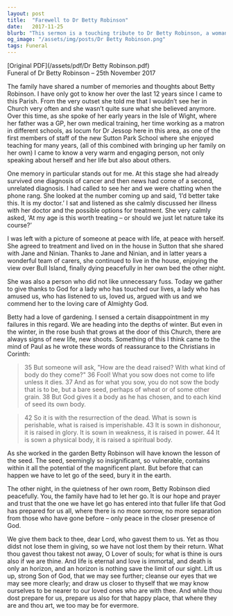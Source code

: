 ```yaml
---
layout: post
title:  "Farewell to Dr Betty Robinson"
date:   2017-11-25
blurb: "This sermon is a touching tribute to Dr Betty Robinson, a woman of strength, resilience, and warmth. It highlights her life journey, her love for gardening, and her peaceful acceptance of life's inevitable end. The sermon draws parallels between the cycle of life and death and the cycle of sowing and reaping, offering comfort and hope in the promise of resurrection."
og_image: "/assets/img/posts/Dr Betty Robinson.png"
tags: Funeral
---
```

[Original PDF](/assets/pdf/Dr Betty Robinson.pdf)    
Funeral of Dr Betty Robinson – 25th November 2017

The family have shared a number of memories and thoughts about Betty Robinson. I have only got to know her over the last 12 years since I came to this Parish. From the very outset she told me that I wouldn’t see her in Church very often and she wasn’t quite sure what she believed anymore. Over this time, as she spoke of her early years in the Isle of Wight, where her father was a GP, her own medical training, her time working as a matron in different schools, as locum for Dr Jessop here in this area, as one of the first members of staff of the new Sutton Park School where she enjoyed teaching for many years, (all of this combined with bringing up her family on her own) I came to know a very warm and engaging person, not only speaking about herself and her life but also about others.

One memory in particular stands out for me. At this stage she had already survived one diagnosis of cancer and then news had come of a second, unrelated diagnosis. I had called to see her and we were chatting when the phone rang. She looked at the number coming up and said, ‘I’d better take this. It is my doctor.’ I sat and listened as she calmly discussed her illness with her doctor and the possible options for treatment. She very calmly asked, ‘At my age is this worth treating – or should we just let nature take its course?’

I was left with a picture of someone at peace with life, at peace with herself. She agreed to treatment and lived on in the house in Sutton that she shared with Jane and Ninian. Thanks to Jane and Ninian, and in latter years a wonderful team of carers, she continued to live in the house, enjoying the view over Bull Island, finally dying peacefully in her own bed the other night.

She was also a person who did not like unnecessary fuss. Today we gather to give thanks to God for a lady who has touched our lives, a lady who has amused us, who has listened to us, loved us, argued with us and we commend her to the loving care of Almighty God.

Betty had a love of gardening. I sensed a certain disappointment in my failures in this regard. We are heading into the depths of winter. But even in the winter, in the rose bush that grows at the door of this Church, there are always signs of new life, new shoots. Something of this I think came to the mind of Paul as he wrote these words of reassurance to the Christians in Corinth:

> 35 But someone will ask, "How are the dead raised? With what kind of body do they come?" 36 Fool! What you sow does not come to life unless it dies. 37 And as for what you sow, you do not sow the body that is to be, but a bare seed, perhaps of wheat or of some other grain. 38 But God gives it a body as he has chosen, and to each kind of seed its own body.

> 42 So it is with the resurrection of the dead. What is sown is perishable, what is raised is imperishable. 43 It is sown in dishonour, it is raised in glory. It is sown in weakness, it is raised in power. 44 It is sown a physical body, it is raised a spiritual body.

As she worked in the garden Betty Robinson will have known the lesson of the seed. The seed, seemingly so insignificant, so vulnerable, contains within it all the potential of the magnificent plant. But before that can happen we have to let go of the seed, bury it in the earth.

The other night, in the quietness of her own room, Betty Robinson died peacefully. You, the family have had to let her go. It is our hope and prayer and trust that the one we have let go has entered into that fuller life that God has prepared for us all, where there is no more sorrow, no more separation from those who have gone before – only peace in the closer presence of God.

We give them back to thee, dear Lord, who gavest them to us. Yet as thou didst not lose them in giving, so we have not lost them by their return. What thou gavest thou takest not away, O Lover of souls; for what is thine is ours also if we are thine. And life is eternal and love is immortal, and death is only an horizon, and an horizon is nothing save the limit of our sight. Lift us up, strong Son of God, that we may see further; cleanse our eyes that we may see more clearly; and draw us closer to thyself that we may know ourselves to be nearer to our loved ones who are with thee. And while thou dost prepare for us, prepare us also for that happy place, that where they are and thou art, we too may be for evermore.
